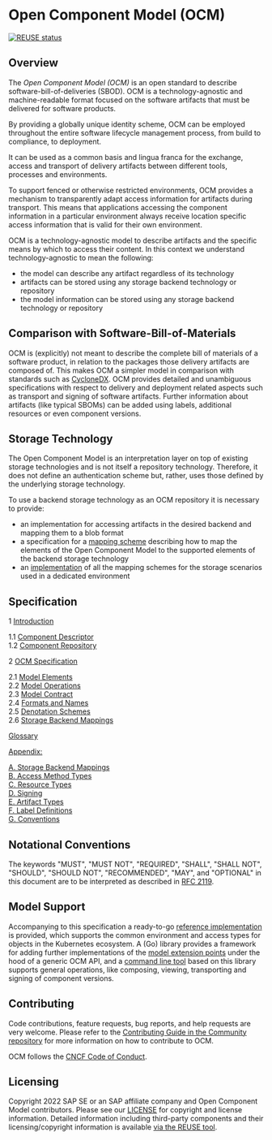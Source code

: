 # Open Component Model (OCM)

[![REUSE status](https://api.reuse.software/badge/github.com/open-component-model/ocm-spec)](https://api.reuse.software/info/github.com/open-component-model/ocm-spec)

## Overview

The _Open Component Model (OCM)_ is an open standard to describe software-bill-of-deliveries (SBOD). OCM is a technology-agnostic and machine-readable format focused on the software artifacts that must be delivered for software products.

By providing a globally unique identity scheme, OCM can be employed throughout the entire software lifecycle management process, from build to compliance, to deployment.

It can be used as a common basis and lingua franca for the exchange, access and
transport of delivery artifacts between different tools, processes and environments.

To support fenced or otherwise restricted environments, OCM provides a mechanism to transparently adapt access information for artifacts during transport. This means that applications accessing the component information in a particular environment always receive location specific access information that is valid for their own environment.

OCM is a technology-agnostic model to describe artifacts and the specific means by which to access their content. In this context we understand technology-agnostic to mean the following:

- the model can describe any artifact regardless of its technology
- artifacts can be stored using any storage backend technology or repository
- the model information can be stored using any storage backend technology or repository

## Comparison with Software-Bill-of-Materials

OCM is (explicitly) not meant to describe the complete bill of materials of a software product,
in relation to the packages those delivery artifacts are composed of. This makes OCM a simpler model in comparison with standards such as [CycloneDX](https://cyclonedx.org/). OCM provides detailed and unambiguous specifications with respect to delivery and deployment related aspects such as transport and signing of software artifacts. Further information about artifacts (like typical SBOMs) can be added using labels, additional resources or even
component versions.

## Storage Technology

The Open Component Model is an interpretation layer on top of existing storage technologies and is not itself a repository technology. Therefore, it does not define an authentication scheme but, rather, uses those defined by the underlying storage technology.

To use a backend storage technology as an OCM repository it is necessary to provide:

- an implementation for accessing artifacts in the desired backend and mapping them to a blob format
- a specification for a [mapping scheme](doc/specification/mapping/README.md)
  describing how to map the elements of the Open Component Model to the supported
  elements of the backend storage technology
- an [implementation](doc/specification/operations/README.md) of all the mapping
  schemes for the storage scenarios used in a dedicated environment

## Specification

1 [Introduction](doc/introduction/README.md)

1.1 [Component Descriptor](doc/introduction/component_versions.md)<br>
1.2 [Component Repository](doc/introduction/component_repository.md)<br>

2 [OCM Specification](doc/specification/README.md)

2.1 [Model Elements](doc/specification/elements/README.md) <br>
2.2 [Model Operations](doc/specification/operations/README.md) <br>
2.3 [Model Contract](doc/specification/contract/README.md) <br>
2.4 [Formats and Names](doc/specification/formats/README.md) <br>
2.5 [Denotation Schemes](doc/specification/denotations/README.md) <br>
2.6 [Storage Backend Mappings](doc/specification/mapping/README.md) <br>


[Glossary](doc/glossary.md) <br>

[Appendix:](doc/appendix/README.md) <br>

[A. Storage Backend Mappings](doc/appendix/A/README.md) <br>
[B. Access Method Types](doc/appendix/B/README.md) <br>
[C. Resource Types](doc/appendix/C/README.md) <br>
[D. Signing](doc/appendix/D/README.md) <br>
[E. Artifact Types](doc/appendix/E/README.md) <br>
[F. Label Definitions](doc/appendix/F/README.md) <br>
[G. Conventions](doc/appendix/G/README.md) <br>

## Notational Conventions

The keywords "MUST", "MUST NOT", "REQUIRED", "SHALL", "SHALL NOT", "SHOULD", "SHOULD NOT", "RECOMMENDED", "MAY",
and "OPTIONAL" in this document are to be interpreted as described in [RFC 2119](https://www.rfc-editor.org/info/rfc2119).

## Model Support

Accompanying to this specification a ready-to-go [reference implementation](https://github.com/open-component-model/ocm)
is provided, which supports the common environment and access types for objects
in the Kubernetes ecosystem. A (Go) library provides a framework for
adding further implementations of the [model extension points](doc/appendix/README.md) under the hood
of a generic OCM API, and a [command line tool](https://github.com/open-component-model/ocm/blob/main/docs/reference/ocm.md)
based on this library supports general operations, like composing, viewing,
transporting and signing of component versions.

## Contributing

Code contributions, feature requests, bug reports, and help requests are very welcome. Please refer to the [Contributing Guide in the Community repository](https://github.com/open-component-model/community/blob/main/CONTRIBUTING.md) for more information on how to contribute to OCM.

OCM follows the [CNCF Code of Conduct](https://github.com/cncf/foundation/blob/main/code-of-conduct.md).

## Licensing

Copyright 2022 SAP SE or an SAP affiliate company and Open Component Model contributors.
Please see our [LICENSE](LICENSE) for copyright and license information.
Detailed information including third-party components and their licensing/copyright information is available [via the REUSE tool](https://api.reuse.software/info/github.com/open-component-model/ocm-spec).
